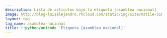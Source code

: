 ```yaml
---
description: Lista de artículos bajo la etiqueta [asamblea nacional]
image: http://blog-luisalejandro.rhcloud.com/static/img/site/mstile-310x310.png
layout: tag
tag_name: asamblea-nacional
title: !!python/unicode 'Etiqueta [asamblea nacional]'
---
```

